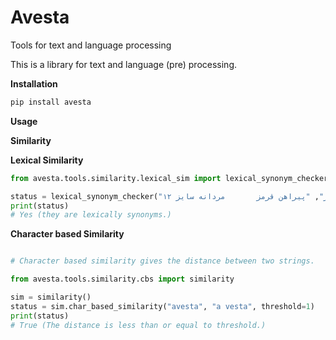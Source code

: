 # Avesta

Tools for text and language processing

This is a library for text and language (pre) processing.

**Installation**

````Bash
pip install avesta
````

**Usage**

**Similarity**

**Lexical Similarity**

```Python
from avesta.tools.similarity.lexical_sim import lexical_synonym_checker

status = lexical_synonym_checker("پیراهن مردانه سایز 12 قرمز", "پیراهن قرمز       مردانه سایز ۱۲")
print(status)
# Yes (they are lexically synonyms.)
```


**Character based Similarity**

```Python

# Character based similarity gives the distance between two strings. 

from avesta.tools.similarity.cbs import similarity

sim = similarity()
status = sim.char_based_similarity("avesta", "a vesta", threshold=1)
print(status)
# True (The distance is less than or equal to threshold.)
````

